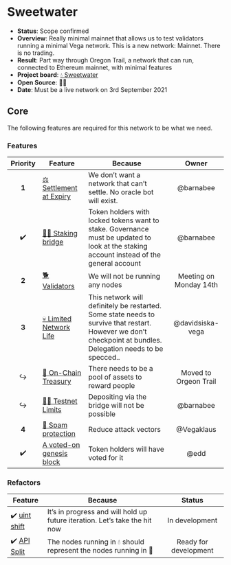 # Sweetwater

* **Status**: Scope confirmed
* **Overview**: Really minimal mainnet that allows us to test validators running a minimal Vega network. This is a new network: Mainnet. There is no trading.
* **Result**: Part way through Oregon Trail, a network that can run, connected to Ethereum mainnet, with minimal features
* **Project board**: [💧 Sweetwater](https://github.com/orgs/vegaprotocol/projects/79)
* **Open Source**: 🤷‍♂️
* **Date**: Must be a live network on 3rd September 2021

## Core
The following features are required for this network to be what we need.

### Features
| Priority | Feature | Because | Owner |
|:---------:|---------|---------|:------:|
|  **1** | [⚖ Settlement at Expiry](https://github.com/orgs/vegaprotocol/projects/5) |  We don’t want a network that can’t settle. No oracle bot will exist. | @barnabee  |
|  ✔️  | [🧛‍♀️&nbsp;Staking bridge](https://github.com/orgs/vegaprotocol/projects/80) | Token holders with locked tokens want to stake. Governance must be updated to look at the staking account instead of the general account | @barnabee |
| **2** | [🐕 Validators](https://github.com/orgs/vegaprotocol/projects/65)    | We will not be running any nodes         | Meeting on Monday 14th |
| **3** | [💀 Limited Network Life](https://github.com/orgs/vegaprotocol/projects/70)  | This network will definitely be restarted. Some state needs to survive that restart. However we don’t checkpoint at bundles. Delegation needs to be specced.. | @davidsiska-vega |
| ↪️ | [👑 On-Chain Treasury](https://github.com/orgs/vegaprotocol/projects/81) | There needs to be a pool of assets to reward people | Moved to Orgeon Trail  |
| ↪️ | [👮‍♂️ Testnet Limits](https://github.com/orgs/vegaprotocol/projects/44) | Depositing via the bridge will not be possible|  @barnabee   |
| **4** | [📧 Spam protection](https://github.com/orgs/vegaprotocol/projects/82) | Reduce attack vectors | @Vegaklaus |
|  ✔️  | [A voted-on genesis block](https://github.com/vegaprotocol/vega/issues/3648) | Token holders will have voted for it | @edd  

### Refactors
| Feature | Because | Status |
|---------|---------|:------:|
| ✔️ [uint shift](https://github.com/vegaprotocol/vega/issues/3005) |  It’s in progress and will hold up future iteration. Let’s take the hit now  | In development  |
| ✔️ [API Split](https://github.com/orgs/vegaprotocol/projects/56) | The nodes running in 💧 should represent the nodes running in 🤠 |  Ready for development |
